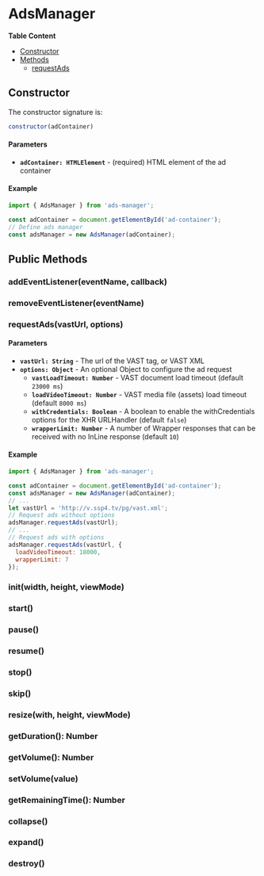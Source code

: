 # AdsManager

**Table Content**

- [Constructor](#constructor)
- [Methods](#public-methods)
  - [requestAds](#requestadsvasturl-options)


## Constructor

The constructor signature is:

```Javascript
constructor(adContainer)
```

#### Parameters

- **`adContainer: HTMLElement`** - (required) HTML element of the ad container

#### Example

```Javascript
import { AdsManager } from 'ads-manager';

const adContainer = document.getElementById('ad-container');
// Define ads manager
const adsManager = new AdsManager(adContainer);
```

## Public Methods

### addEventListener(eventName, callback)

### removeEventListener(eventName)

### requestAds(vastUrl, options)

#### Parameters

- **`vastUrl: String`** - The url of the VAST tag, or VAST XML
- **`options: Object`** - An optional Object to configure the ad request
    - **`vastLoadTimeout: Number`** - VAST document load timeout (default `23000 ms`)
    - **`loadVideoTimeout: Number`** - VAST media file (assets) load timeout (default `8000 ms`)
    - **`withCredentials: Boolean`** - A boolean to enable the withCredentials options for the XHR URLHandler (default `false`)
    - **`wrapperLimit: Number`** - A number of Wrapper responses that can be received with no InLine response (default `10`)

#### Example

```Javascript
import { AdsManager } from 'ads-manager';

const adContainer = document.getElementById('ad-container');
const adsManager = new AdsManager(adContainer);
// ...
let vastUrl = 'http://v.ssp4.tv/pg/vast.xml';
// Request ads without options
adsManager.requestAds(vastUrl);
// ...
// Request ads with options
adsManager.requestAds(vastUrl, {
  loadVideoTimeout: 18000,
  wrapperLimit: 7
});
```

### init(width, height, viewMode)

### start()

### pause()

### resume()

### stop()

### skip()

### resize(with, height, viewMode)

### getDuration(): Number

### getVolume(): Number

### setVolume(value)

### getRemainingTime(): Number

### collapse()

### expand()

### destroy()
